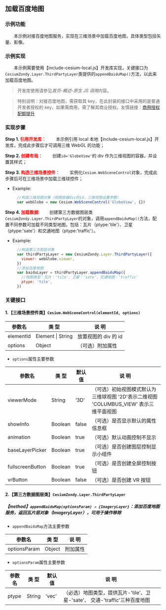 ## 加载百度地图

### 示例功能

&ensp;&ensp;&ensp;&ensp;本示例对接百度地图服务，实现在三维场景中加载百度地图，具体类型包括矢量、影像。

### 示例实现

&ensp;&ensp;&ensp;&ensp;本示例需要使用【include-cesium-local.js】开发库实现，关键接口为`CesiumZondy.Layer.ThirdPartyLayer`类提供的`appendBaiduMap()`方法，以此来加载百度地图。

> 开发库使用请参见*首页-概述-原生 JS 调用*内容。

> 特别说明：对接百度地图，需获取其 key，在此封装的接口中采用的是普通开发者授权的 key，如果需商用，需了解其商业授权。友情链接：<a href="http://lbsyun.baidu.com/cashier/auth" target="_blank">商用授权</a> <a href="http://lbsyun.baidu.com/cashier/quota#/home" target="_blank">配额提升</a>

### 实现步骤

**Step 1. <font color=red>引用开发库</font>**：
&ensp;&ensp;&ensp;&ensp;本示例引用 local 本地【include-cesium-local.js】开发库，完成此步骤后才可调用三维 WebGL 的功能；

**Step 2. <font color=red>创建布局</font>**：
&ensp;&ensp;&ensp;&ensp;创建`id='GlobeView'`的 div 作为三维视图的容器，并设置其样式；

**Step 3. <font color=red>构造三维场景控件</font>**：
&ensp;&ensp;&ensp;&ensp;实例化`Cesium.WebSceneControl`对象，完成此步骤后可在三维场景中加载三维球控件；

- Example:
  ```javascript
    //构造三维视图对象（视图容器div的id，三维视图设置参数）
    var webGlobe = new Cesium.WebSceneControl('GlobeView', {})
  ```

**Step 4. <font color=red>加载数据</font>**:
&ensp;&ensp;&ensp;&ensp;创建第三方数据图层类`CesiumZondy.Layer.ThirdPartyLayer`的对象，调用`appendBaiduMap()`方法，配置不同参数可加载不同类型地图，包括：瓦片（ptype:'tile'）、卫星（ptype:'sate'）和交通地图（ptype:'traffic'）。

- Example:
  ```javascript
    //构造第三方图层对象
    var thirdPartyLayer = new CesiumZondy.Layer.ThirdPartyLayer({
      viewer: webGlobe.viewer,
    })
    //添加百度地图
    var baiduLayer = thirdPartyLayer.appendBaiduMap({
      //地图类型：瓦片：'tile'、卫星：'sate'、交通地图：'traffic'
      ptype: 'tile',
    })
  ```

### 关键接口

#### 1.【三维场景控件类】`Cesium.WebSceneControl(elementId, options)`

| 参数名    | 类 型             | 说 明                |
| --------- | ----------------- | -------------------- |
| elementId | Element \| String | 放置视图的 div 的 id |
| options   | Object            | （可选）附加属性     |

- `options`属性主要参数

| 参数名           | 类 型   | 默认值 | 说 明                                                                                  |
| ---------------- | ------- | ------ | -------------------------------------------------------------------------------------- |
| viewerMode       | String  | ‘3D’   | （可选）初始视图模式默认为三维球视图 '2D'表示二维视图 'COLUMBUS_VIEW' 表示三维平面视图 |
| showInfo         | Boolean | false  | （可选）是否显示默认的属性信息框                                                       |
| animation        | Boolean | true   | （可选）默认动画控制不显示                                                             |
| baseLayerPicker  | Boolean | true   | （可选）是否创建图层控制显示小组件                                                     |
| fullscreenButton | Boolean | true   | （可选）是否创建全屏控制按钮                                                           |
| vrButton         | Boolean | false  | （可选）是否创建 VR 按钮                                                               |

#### 2.【第三方数据图层类】`CesiumZondy.Layer.ThirdPartyLayer`

##### 【method】`appendBaiduMap(optionsParam) → {ImageryLayer}`：添加百度地图服务，返回瓦片层对象（ImageryLayer），可用于操作移除

- `appendBaiduMap`方法主要参数

| 参数名       | 类 型  | 说 明    |
| ------------ | ------ | -------- |
| optionsParam | Object | 附加属性 |

- `optionsParam`属性主要参数

| 参数名 | 类 型  | 默认值 | 说 明                                                                       |
| ------ | ------ | ------ | --------------------------------------------------------------------------- |
| ptype  | String | 'vec'  | （必选）地图类型，提供瓦片-'tile'、卫星-'sate'、 交通-'traffic'三种百度地图 |
